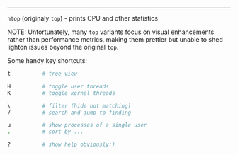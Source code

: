 ---
`htop` (originaly `top`) - prints CPU and other statistics

NOTE:
Unfortunately, many `top` variants focus on visual enhancements
rather than performance metrics, making them prettier but unable to shed
lighton issues beyond the original `top`.

Some handy key shortcuts:
```sh
t          # tree view

H          # toggle user threads
K          # toggle kernel threads

\          # filter (hide not matching)
/          # search and jump to finding

u          # show processes of a single user
.          # sort by ...

?          # show help obviously:)
```
